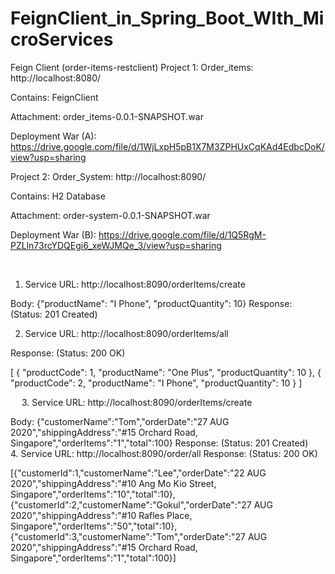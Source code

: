 # FeignClient_in_Spring_Boot_WIth_MicroServices

Feign Client (order-items-restclient)
Project 1: Order_items: http://localhost:8080/

Contains: FeignClient

Attachment: order_items-0.0.1-SNAPSHOT.war 

Deployment War (A): https://drive.google.com/file/d/1WjLxpH5pB1X7M3ZPHUxCqKAd4EdbcDoK/view?usp=sharing 

Project 2: Order_System: http://localhost:8090/ 

Contains: H2 Database

Attachment: order-system-0.0.1-SNAPSHOT.war 

Deployment War (B): https://drive.google.com/file/d/1Q5RgM-PZLln73rcYDQEgi6_xeWJMQe_3/view?usp=sharing

 
1.	Service URL: http://localhost:8090/orderItems/create 

Body: 
{"productName": "I Phone", "productQuantity": 10}
Response: (Status: 201 Created)
  

2.	Service URL: http://localhost:8090/orderItems/all 

Response: (Status: 200 OK)

[
    {
        "productCode": 1,
        "productName": "One Plus",
        "productQuantity": 10
    },
    {
        "productCode": 2,
        "productName": "I Phone",
        "productQuantity": 10
    }
]

 
 
3.	Service URL: http://localhost:8090/orderItems/create 

Body: 
{"customerName":"Tom","orderDate":"27 AUG 2020","shippingAddress":"#15 Orchard Road, Singapore","orderItems":"1","total":100}
Response: (Status: 201 Created)
  
4.	Service URL: http://localhost:8090/order/all 
Response: (Status: 200 OK)

[{"customerId":1,"customerName":"Lee","orderDate":"22 AUG 2020","shippingAddress":"#10 Ang Mo Kio Street, Singapore","orderItems":"10","total":10},{"customerId":2,"customerName":"Gokul","orderDate":"27 AUG 2020","shippingAddress":"#10 Rafles Place, Singapore","orderItems":"50","total":10},{"customerId":3,"customerName":"Tom","orderDate":"27 AUG 2020","shippingAddress":"#15 Orchard Road, Singapore","orderItems":"1","total":100}] 
 
 
